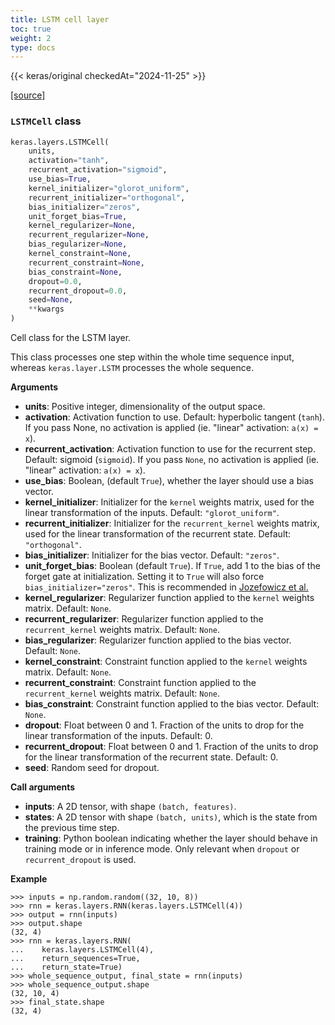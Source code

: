 ```yaml
---
title: LSTM cell layer
toc: true
weight: 2
type: docs
---
```


{{< keras/original checkedAt="2024-11-25" >}}

[\[source\]](https://github.com/keras-team/keras/tree/v3.6.0/keras/src/layers/rnn/lstm.py#L15)

### `LSTMCell` class

```python
keras.layers.LSTMCell(
    units,
    activation="tanh",
    recurrent_activation="sigmoid",
    use_bias=True,
    kernel_initializer="glorot_uniform",
    recurrent_initializer="orthogonal",
    bias_initializer="zeros",
    unit_forget_bias=True,
    kernel_regularizer=None,
    recurrent_regularizer=None,
    bias_regularizer=None,
    kernel_constraint=None,
    recurrent_constraint=None,
    bias_constraint=None,
    dropout=0.0,
    recurrent_dropout=0.0,
    seed=None,
    **kwargs
)
```

Cell class for the LSTM layer.

This class processes one step within the whole time sequence input, whereas `keras.layer.LSTM` processes the whole sequence.

**Arguments**

- **units**: Positive integer, dimensionality of the output space.
- **activation**: Activation function to use. Default: hyperbolic tangent (`tanh`). If you pass None, no activation is applied (ie. "linear" activation: `a(x) = x`).
- **recurrent_activation**: Activation function to use for the recurrent step. Default: sigmoid (`sigmoid`). If you pass `None`, no activation is applied (ie. "linear" activation: `a(x) = x`).
- **use_bias**: Boolean, (default `True`), whether the layer should use a bias vector.
- **kernel_initializer**: Initializer for the `kernel` weights matrix, used for the linear transformation of the inputs. Default: `"glorot_uniform"`.
- **recurrent_initializer**: Initializer for the `recurrent_kernel` weights matrix, used for the linear transformation of the recurrent state. Default: `"orthogonal"`.
- **bias_initializer**: Initializer for the bias vector. Default: `"zeros"`.
- **unit_forget_bias**: Boolean (default `True`). If `True`, add 1 to the bias of the forget gate at initialization. Setting it to `True` will also force `bias_initializer="zeros"`. This is recommended in [Jozefowicz et al.](https://github.com/mlresearch/v37/blob/gh-pages/jozefowicz15.pdf)
- **kernel_regularizer**: Regularizer function applied to the `kernel` weights matrix. Default: `None`.
- **recurrent_regularizer**: Regularizer function applied to the `recurrent_kernel` weights matrix. Default: `None`.
- **bias_regularizer**: Regularizer function applied to the bias vector. Default: `None`.
- **kernel_constraint**: Constraint function applied to the `kernel` weights matrix. Default: `None`.
- **recurrent_constraint**: Constraint function applied to the `recurrent_kernel` weights matrix. Default: `None`.
- **bias_constraint**: Constraint function applied to the bias vector. Default: `None`.
- **dropout**: Float between 0 and 1. Fraction of the units to drop for the linear transformation of the inputs. Default: 0.
- **recurrent_dropout**: Float between 0 and 1. Fraction of the units to drop for the linear transformation of the recurrent state. Default: 0.
- **seed**: Random seed for dropout.

**Call arguments**

- **inputs**: A 2D tensor, with shape `(batch, features)`.
- **states**: A 2D tensor with shape `(batch, units)`, which is the state from the previous time step.
- **training**: Python boolean indicating whether the layer should behave in training mode or in inference mode. Only relevant when `dropout` or `recurrent_dropout` is used.

**Example**

```console
>>> inputs = np.random.random((32, 10, 8))
>>> rnn = keras.layers.RNN(keras.layers.LSTMCell(4))
>>> output = rnn(inputs)
>>> output.shape
(32, 4)
>>> rnn = keras.layers.RNN(
...    keras.layers.LSTMCell(4),
...    return_sequences=True,
...    return_state=True)
>>> whole_sequence_output, final_state = rnn(inputs)
>>> whole_sequence_output.shape
(32, 10, 4)
>>> final_state.shape
(32, 4)
```
